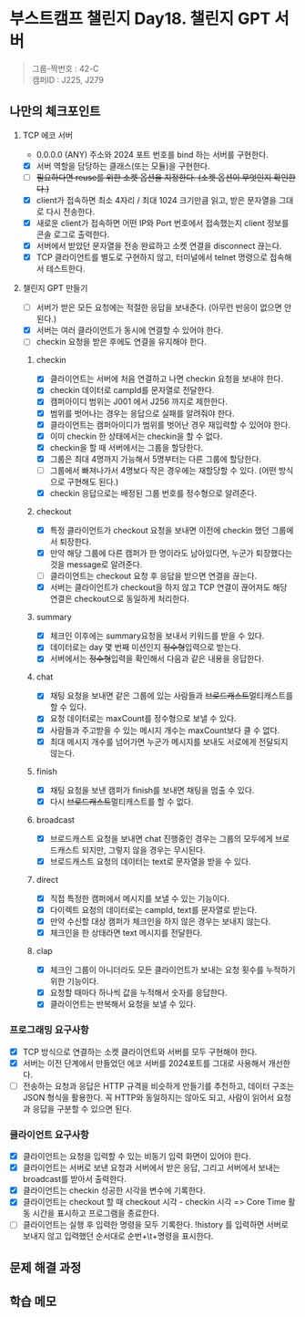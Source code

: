 # 부스트캠프 챌린지 Day18. 챌린지 GPT 서버

> 그룹-짝번호 : 42-C  
> 캠퍼ID : J225, J279

## 나만의 체크포인트

1.  TCP 에코 서버

    - 0.0.0.0 (ANY) 주소와 2024 포트 번호를 bind 하는 서버를 구현한다.
    - [x] 서버 역할을 담당하는 클래스(또는 모듈)을 구현한다.
    - [ ] ~~필요하다면 reuse를 위한 소켓 옵션을 지정한다. (소켓 옵션이 무엇인지 확인한다.)~~
    - [x] client가 접속하면 최소 4자리 / 최대 1024 크기만큼 읽고, 받은 문자열을 그대로 다시 전송한다.
    - [x] 새로운 client가 접속하면 어떤 IP와 Port 번호에서 접속했는지 client 정보를 콘솔 로그로 출력한다.
    - [x] 서버에서 받았던 문자열을 전송 완료하고 소켓 연결을 disconnect 끊는다.
    - [x] TCP 클라이언트를 별도로 구현하지 않고, 터미널에서 telnet 명령으로 접속해서 테스트한다.

2.  챌린지 GPT 만들기

    - [ ] 서버가 받은 모든 요청에는 적절한 응답을 보내준다. (아무런 반응이 없으면 안된다.)
    - [x] 서버는 여러 클라이언트가 동시에 연결할 수 있어야 한다.
    - [ ] checkin 요청을 받은 후에도 연결을 유지해야 한다.

    1. checkin

       - [x] 클라이언트는 서버에 처음 연결하고 나면 checkin 요청을 보내야 한다.
       - [x] checkin 데이터로 campId를 문자열로 전달한다.
       - [x] 캠퍼아이디 범위는 J001 에서 J256 까지로 제한한다.
       - [x] 범위를 벗어나는 경우는 응답으로 실패를 알려줘야 한다.
       - [x] 클라이언트는 캠퍼아이디가 범위를 벗어난 경우 재입력할 수 있어야 한다.
       - [x] 이미 checkin 한 상태에서는 checkin을 할 수 없다.
       - [x] checkin을 할 때 서버에서는 그룹을 할당한다.
       - [x] 그룹은 최대 4명까지 가능해서 5명부터는 다른 그룹에 할당한다.
       - [ ] 그룹에서 빠져나가서 4명보다 작은 경우에는 재할당할 수 있다. (어떤 방식으로 구현해도 된다.)
       - [x] checkin 응답으로는 배정된 그룹 번호를 정수형으로 알려준다.

    2. checkout

       - [x] 특정 클라이언트가 checkout 요청을 보내면 이전에 checkin 했던 그룹에서 퇴장한다.
       - [x] 만약 해당 그룹에 다른 캠퍼가 한 명이라도 남아있다면, 누군가 퇴장했다는 것을 message로 알려준다.
       - [ ] 클라이언트는 checkout 요청 후 응답을 받으면 연결을 끊는다.
       - [x] 서버는 클라이언트가 checkout을 하지 않고 TCP 연결이 끊어져도 해당 연결은 checkout으로 동일하게 처리한다.

    3. summary

       - [x] 체크인 이후에는 summary요청을 보내서 키워드를 받을 수 있다.
       - [x] 데이터로는 day 몇 번째 미션인지 ~~정수형~~입력으로 받는다.
       - [x] 서버에서는 ~~정수형~~입력을 확인해서 다음과 같은 내용을 응답한다.

    4. chat

       - [x] 채팅 요청을 보내면 같은 그룹에 있는 사람들과 ~~브로드캐스트~~멀티캐스트를 할 수 있다.
       - [x] 요청 데이터로는 maxCount를 정수형으로 보낼 수 있다.
       - [x] 사람들과 주고받을 수 있는 메시지 개수는 maxCount보다 클 수 없다.
       - [x] 최대 메시지 개수를 넘어가면 누군가 메시지를 보내도 서로에게 전달되지 않는다.

    5. finish

       - [x] 채팅 요청을 보낸 캠퍼가 finish를 보내면 채팅을 멈출 수 있다.
       - [x] 다시 ~~브로드캐스트~~멀티캐스트를 할 수 없다.

    6. broadcast

       - [x] 브로드캐스트 요청을 보내면 chat 진행중인 경우는 그룹의 모두에게 브로드캐스트 되지만, 그렇지 않을 경우는 무시된다.
       - [x] 브로드캐스트 요청의 데이터는 text로 문자열을 받을 수 있다.

    7. direct

       - [x] 직접 특정한 캠퍼에서 메시지를 보낼 수 있는 기능이다.
       - [x] 다이렉트 요청의 데이터로는 campId, text를 문자열로 받는다.
       - [x] 만약 수신할 대상 캠퍼가 체크인을 하지 않은 경우는 보내지 않는다.
       - [x] 체크인을 한 상태라면 text 메시지를 전달한다.

    8. clap

       - [x] 체크인 그룹이 아니더라도 모든 클라이언트가 보내는 요청 횟수를 누적하기 위한 기능이다.
       - [x] 요청할 때마다 하나씩 값을 누적해서 숫자를 응답한다.
       - [x] 클라이언트는 반복해서 요청을 보낼 수 있다.

### 프로그래밍 요구사항

- [x] TCP 방식으로 연결하는 소켓 클라이언트와 서버를 모두 구현해야 한다.
- [x] 서버는 이전 단계에서 만들었던 에코 서버를 2024포트를 그대로 사용해서 개선한다.
- [ ] 전송하는 요청과 응답은 HTTP 규격을 비슷하게 만들기를 추천하고, 데이터 구조는 JSON 형식을 활용한다.
      꼭 HTTP와 동일하지는 않아도 되고, 사람이 읽어서 요청과 응답을 구분할 수 있으면 된다.

### 클라이언트 요구사항

- [x] 클라이언트는 요청을 입력할 수 있는 비동기 입력 화면이 있어야 한다.
- [x] 클라이언트는 서버로 보낸 요청과 서버에서 받은 응답, 그리고 서버에서 보내는 broadcast를 받아서 출력한다.
- [x] 클라이언트는 checkin 성공한 시각을 변수에 기록한다.
- [x] 클라이언트는 checkout 할 때 checkout 시각 - checkin 시각 => Core Time 활동 시간을 표시하고 프로그램을 종료한다.
- [ ] 클라이언트는 실행 후 입력한 명령을 모두 기록한다. !history 를 입력하면 서버로 보내지 않고 입력했던 순서대로 순번+\t+명령을 표시한다.

## 문제 해결 과정

## 학습 메모
